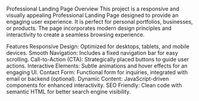 Professional Landing Page
Overview
This project is a responsive and visually appealing Professional Landing Page designed to provide an engaging user experience. It is perfect for personal portfolios, businesses, or products. The page incorporates modern design principles and interactivity to create a seamless browsing experience.

Features
Responsive Design: Optimized for desktops, tablets, and mobile devices.
Smooth Navigation: Includes a fixed navigation bar for easy scrolling.
Call-to-Action (CTA): Strategically placed buttons to guide user actions.
Interactive Elements: Subtle animations and hover effects for an engaging UI.
Contact Form: Functional form for inquiries, integrated with email or backend (optional).
Dynamic Content: JavaScript-driven components for enhanced interactivity.
SEO Friendly: Clean code with semantic HTML for better search engine visibility.
